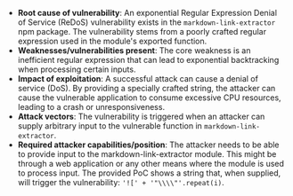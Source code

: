 - **Root cause of vulnerability**: An exponential Regular Expression Denial of Service (ReDoS) vulnerability exists in the `markdown-link-extractor` npm package. The vulnerability stems from a poorly crafted regular expression used in the module's exported function.
- **Weaknesses/vulnerabilities present**: The core weakness is an inefficient regular expression that can lead to exponential backtracking when processing certain inputs.
- **Impact of exploitation**: A successful attack can cause a denial of service (DoS). By providing a specially crafted string, the attacker can cause the vulnerable application to consume excessive CPU resources, leading to a crash or unresponsiveness.
- **Attack vectors**: The vulnerability is triggered when an attacker can supply arbitrary input to the vulnerable function in `markdown-link-extractor`.
- **Required attacker capabilities/position**: The attacker needs to be able to provide input to the markdown-link-extractor module. This might be through a web application or any other means where the module is used to process input. The provided PoC shows a string that, when supplied, will trigger the vulnerability: `'![' + '"\\\\"'.repeat(i)`.
